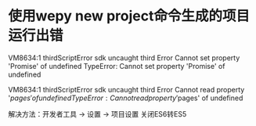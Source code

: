 # 使用wepy new project命令生成的项目运行出错

VM8634:1 thirdScriptError 
 sdk uncaught third Error 
 Cannot set property 'Promise' of undefined 
 TypeError: Cannot set property 'Promise' of undefined
 
VM8634:1 thirdScriptError 
 sdk uncaught third Error 
 Cannot read property '$pages' of undefined 
 TypeError: Cannot read property '$pages' of undefined
 
 解决方法：开发者工具 -> 设置 -> 项目设置 关闭ES6转ES5
